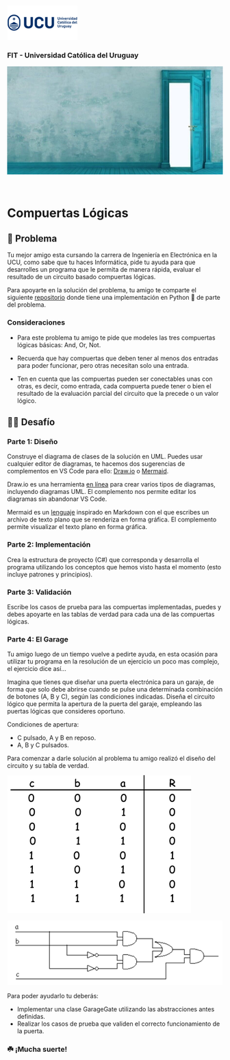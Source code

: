 ![UCU](https://github.com/ucudal/PII_Conceptos_De_POO/raw/master/Assets/logo-ucu.png)

### FIT - Universidad Católica del Uruguay

![Banner](./Assets/banner.jpeg)

<br>

# Compuertas Lógicas

## 🤯 Problema

Tu mejor amigo esta cursando la carrera de Ingeniería en Electrónica en la UCU, como sabe que tu haces Informática, pide tu ayuda para que desarrolles un programa que le permita de manera rápida, evaluar el resultado de un circuito basado compuertas lógicas.

Para apoyarte en la solución del problema, tu amigo te comparte el siguiente [repositorio](https://github.com/ucudal/PII_PythonToCSharp_Compuertas) donde tiene una implementación en Python 🐍 de parte del problema.

### Consideraciones

* Para este problema tu amigo te pide que modeles las tres compuertas lógicas básicas: And, Or, Not.

* Recuerda que hay compuertas que deben tener al menos dos entradas para poder funcionar, pero otras necesitan solo una entrada.

* Ten en cuenta que las compuertas pueden ser conectables unas con otras, es decir, como entrada, cada compuerta puede tener o bien el resultado de la evaluación parcial del circuito que la precede o un valor lógico.

## 🏋️‍♀️ Desafío

### Parte 1: Diseño
Construye el diagrama de clases de la solución en UML. Puedes usar cualquier editor de diagramas, te hacemos dos sugerencias de complementos en VS Code para ello: [Draw.io](https://marketplace.visualstudio.com/items?itemName=hediet.vscode-drawio) o [Mermaid](https://marketplace.visualstudio.com/items?itemName=bierner.markdown-mermaid).

Draw.io es una herramienta [en línea](https://app.diagrams.net/) para crear varios tipos de diagramas, incluyendo diagramas UML. El complemento nos permite editar los diagramas sin abandonar VS Code.

Mermaid es un [lenguaje](https://mermaid.js.org/) inspirado en Markdown con el que escribes un archivo de texto plano que se renderiza en forma gráfica. El complemento permite visualizar el texto plano en forma gráfica.

### Parte 2: Implementación
Crea la estructura de proyecto (C#) que corresponda y desarrolla el programa utilizando los conceptos que hemos visto hasta el momento (esto incluye patrones y principios).

### Parte 3: Validación
Escribe los casos de prueba para las compuertas implementadas, puedes y debes apoyarte en las tablas de verdad para cada una de las compuertas lógicas.

### Parte 4: El Garage
Tu amigo luego de un tiempo vuelve a pedirte ayuda, en esta ocasión para utilizar tu programa en la resolución de un ejercicio un poco mas complejo, el ejercicio dice así...

Imagina que tienes que diseñar una puerta electrónica para un garaje, de forma que solo debe abrirse cuando se pulse una determinada combinación de botones (A, B y C), según las condiciones indicadas. Diseña el circuito lógico que permita la apertura de la puerta del garaje, empleando las puertas lógicas que consideres oportuno.

Condiciones de apertura:
* C pulsado, A y B en reposo.
* A, B y C pulsados.

Para comenzar a darle solución al problema tu amigo realizó el diseño del circuito y su tabla de verdad.

![Tabla de Verdad](./Assets/tablaDeVerdad.png)

![Tabla de Verdad](./Assets/circuit.png)

Para poder ayudarlo tu deberás:

* Implementar una clase GarageGate utilizando las abstracciones antes definidas.
* Realizar los casos de prueba que validen el correcto funcionamiento de la puerta.

### ☘️ ¡Mucha suerte!





